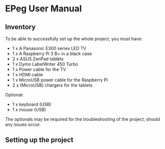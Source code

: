 EPeg User Manual
====================

Inventory
-----------

To be able to successfully set up the whole project, you must have:

 - 1 x A Panasonic E300 series LED TV
 - 1 x A Raspberry Pi 3 B+ in a black case
 - 2 x ASUS ZenPad tablets
 - 1 x Dymo LabelWriter 450 Turbo
 - 1 x Power cable for the TV
 - 1 x HDMI cable
 - 1 x MicroUSB power cable for the Raspberry Pi
 - 2 x (MicroUSB) chargers for the tablets
 
Optional:
 - 1 x keyboard (USB)
 - 1 x mouse (USB)
 
The optionals may be required for the troubleshooting of the project, should any issues occur.

Setting up the project
----------------------------


